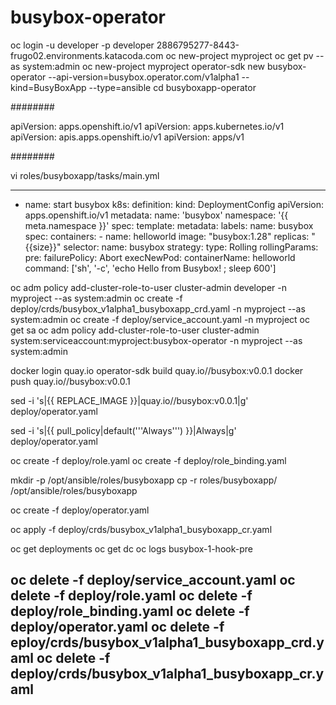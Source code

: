 # busybox-operator


oc login -u developer -p developer  2886795277-8443-frugo02.environments.katacoda.com
oc new-project myproject
oc get pv --as system:admin
oc new-project myproject
operator-sdk new busybox-operator --api-version=busybox.operator.com/v1alpha1 --kind=BusyBoxApp --type=ansible
cd busyboxapp-operator

########

apiVersion: apps.openshift.io/v1
apiVersion: apps.kubernetes.io/v1
apiVersion: apis.apps.openshift.io/v1
apiVersion: apps/v1

########

vi roles/busyboxapp/tasks/main.yml

---
- name: start busybox
  k8s:
    definition:
      kind: DeploymentConfig
      apiVersion: apps.openshift.io/v1
      metadata:
        name: 'busybox'
        namespace: '{{ meta.namespace }}'
      spec:
        template:
          metadata:
            labels:
              name: busybox
          spec:
            containers:
              - name: helloworld
                image: "busybox:1.28"
        replicas: "{{size}}"
        selector:
          name: busybox
        strategy:
          type: Rolling
          rollingParams:
            pre:
              failurePolicy: Abort
              execNewPod:
                containerName: helloworld
                command: ['sh', '-c', 'echo Hello from Busybox! ; sleep 600']


oc adm policy add-cluster-role-to-user cluster-admin developer -n myproject --as system:admin
oc create -f deploy/crds/busybox_v1alpha1_busyboxapp_crd.yaml -n myproject --as system:admin
 oc create -f deploy/service_account.yaml -n myproject
oc get sa
 oc adm policy add-cluster-role-to-user cluster-admin system:serviceaccount:myproject:busybox-operator -n myproject --as system:admin

docker login quay.io 
operator-sdk build quay.io/<username>/busybox:v0.0.1
docker push quay.io/<username>/busybox:v0.0.1




sed -i 's|{{ REPLACE_IMAGE }}|quay.io/<username>/busybox:v0.0.1|g' deploy/operator.yaml

sed -i 's|{{ pull_policy\|default('\''Always'\'') }}|Always|g' deploy/operator.yaml



oc create -f deploy/role.yaml
oc create -f deploy/role_binding.yaml

mkdir -p /opt/ansible/roles/busyboxapp
cp -r roles/busyboxapp/ /opt/ansible/roles/busyboxapp

oc create -f deploy/operator.yaml

oc apply -f deploy/crds/busybox_v1alpha1_busyboxapp_cr.yaml

oc get deployments
oc get dc
oc logs busybox-1-hook-pre




oc delete -f deploy/service_account.yaml
oc delete -f deploy/role.yaml
oc delete -f deploy/role_binding.yaml
oc delete -f deploy/operator.yaml
oc delete -f eploy/crds/busybox_v1alpha1_busyboxapp_crd.yaml
oc delete -f deploy/crds/busybox_v1alpha1_busyboxapp_cr.yaml
----------------------------------------------------------

